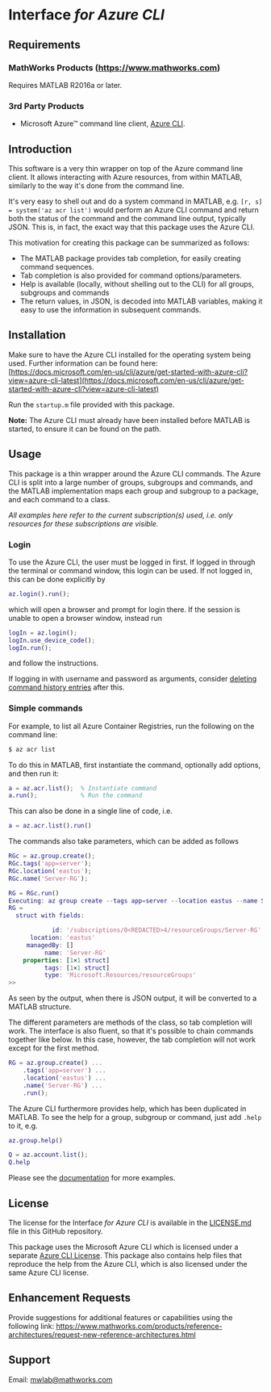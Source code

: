 # Interface *for Azure CLI*

## Requirements

### MathWorks Products (https://www.mathworks.com)

Requires MATLAB R2016a or later.

### 3rd Party Products

* Microsoft Azure™ command line client, [Azure CLI](https://docs.microsoft.com/en-us/cli/azure/install-azure-cli?view=azure-cli-latest).


## Introduction

This software is a very thin wrapper on top of the Azure command line client.
It allows interacting with Azure resources, from within MATLAB, similarly to the way
it's done from the command line.

It's very easy to shell out and do a system command in MATLAB,
e.g. `[r, s] = system('az acr list')` would perform an Azure CLI command and return
both the status of the command and the command line output, typically JSON. This is,
in fact, the exact way that this package uses the Azure CLI.

This motivation for creating this package can be summarized as follows:
* The MATLAB package provides tab completion, for easily creating command sequences.
* Tab completion is also provided for command options/parameters.
* Help is available (locally, without shelling out to the CLI) for all groups, subgroups
and commands
* The return values, in JSON, is decoded into MATLAB variables, making it easy to use
the information in subsequent commands.

## Installation

Make sure to have the Azure CLI installed for the operating system being used.
Further information can be found here:
[https://docs.microsoft.com/en-us/cli/azure/get-started-with-azure-cli?view=azure-cli-latest](https://docs.microsoft.com/en-us/cli/azure/get-started-with-azure-cli?view=azure-cli-latest)

Run the `startup.m` file provided with this package.

**Note:** The Azure CLI must already have been installed before MATLAB is started, to ensure it can be found on the path.

## Usage

This package is a thin wrapper around the Azure CLI commands. The Azure CLI is
split into a large number of groups, subgroups and commands, and the MATLAB 
implementation maps each group and subgroup to a package, and each command to a class.

*All examples here refer to *the current subscription(s) used*, i.e. only resources for these
subscriptions are visible.*

### Login
To use the Azure CLI, the user must be logged in first. If logged in through the terminal or command window, this login can be used. If not logged in, this can
be done explicitly by
```matlab
az.login().run();
```
which will open a browser and prompt for login there. If the session is unable to
open a browser window, instead run
```matlab
logIn = az.login();
logIn.use_device_code();
logIn.run();
```
and follow the instructions.

If logging in with username and password as arguments, consider
[deleting command history entries](https://www.mathworks.com/help/matlab/ref/commandhistory.html) after this.

### Simple commands
For example, to list all Azure Container Registries, run the following on the command line:
```bash
$ az acr list
```
To do this in MATLAB, first instantiate the command, optionally add options,
and then run it:

```matlab
a = az.acr.list();  % Instantiate command
a.run();            % Run the command
```
This can also be done in a single line of code, i.e.
```matlab
a = az.acr.list().run()
```

The commands also take parameters, which can be added as follows

```matlab
RGc = az.group.create();
RGc.tags('app=server');
RGc.location('eastus');
RGc.name('Server-RG');

RG = RGc.run()
Executing: az group create --tags app=server --location eastus --name Server-RG 
RG = 
  struct with fields:

            id: '/subscriptions/0<REDACTED>4/resourceGroups/Server-RG'
      location: 'eastus'
     managedBy: []
          name: 'Server-RG'
    properties: [1×1 struct]
          tags: [1×1 struct]
          type: 'Microsoft.Resources/resourceGroups'
>> 
```

As seen by the output, when there is JSON output, it will be converted to a MATLAB structure.

The different parameters are methods of the class, so tab completion will work. The 
interface is also fluent, so that it's possible to chain commands together like below. In this
case, however, the tab completion will not work except for the first method.


```matlab
RG = az.group.create() ...
    .tags('app=server') ...
    .location('eastus') ...
    .name('Server-RG') ...
    .run();
```

The Azure CLI furthermore provides help, which has been duplicated in MATLAB. To see the
help for a group, subgroup or command, just add `.help` to it, e.g.
```matlab
az.group.help()

Q = az.account.list();
Q.help
```

Please see the [documentation](Documentation/README.md) for more examples.


## License
The license for the Interface *for Azure CLI* is available in the [LICENSE.md](LICENSE.md) file in this GitHub repository.

This package uses the Microsoft Azure CLI which is licensed under a separate
[Azure CLI License](./Azure-CLI-LICENSE).
This package also contains help files that reproduce the help from the Azure CLI,
which is also licensed under the same Azure CLI license.

## Enhancement Requests

Provide suggestions for additional features or capabilities using the following link:
https://www.mathworks.com/products/reference-architectures/request-new-reference-architectures.html

## Support

Email: mwlab@mathworks.com

[//]: #  (Copyright 2019-2020 The MathWorks, Inc.)
